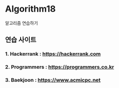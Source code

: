 # Algorithm18
알고리즘 연습하기 

## 연습 사이트
### 1. Hackerrank : https://hackerrank.com
### 2. Programmers : https://programmers.co.kr
### 3. Baekjoon : https://www.acmicpc.net
